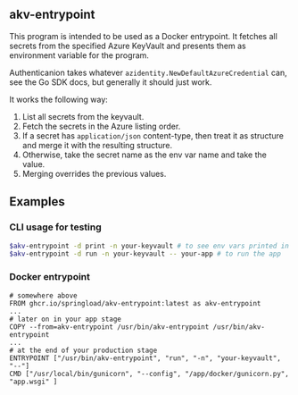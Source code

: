 ## akv-entrypoint

This program is intended to be used as a Docker entrypoint. It fetches all secrets from the
specified Azure KeyVault and presents them as environment variable for the program.

Authenticanion takes whatever `azidentity.NewDefaultAzureCredential` can, see the Go SDK docs, but generally it should just work.

It works the following way:

1. List all secrets from the keyvault.
1. Fetch the secrets in the Azure listing order.
1. If a secret has `application/json` content-type, then treat it as structure and merge it with the resulting structure.
1. Otherwise, take the secret name as the env var name and take the value.
1. Merging overrides the previous values.

## Examples

### CLI usage for testing

```bash
$akv-entrypoint -d print -n your-keyvault # to see env vars printed in JSON
$akv-entrypoint -d run -n your-keyvault -- your-app # to run the app
```

### Docker entrypoint

```
# somewhere above
FROM ghcr.io/springload/akv-entrypoint:latest as akv-entrypoint
...
# later on in your app stage
COPY --from=akv-entrypoint /usr/bin/akv-entrypoint /usr/bin/akv-entrypoint
...
# at the end of your production stage
ENTRYPOINT ["/usr/bin/akv-entrypoint", "run", "-n", "your-keyvault",  "--"]
CMD ["/usr/local/bin/gunicorn", "--config", "/app/docker/gunicorn.py", "app.wsgi" ]
```
